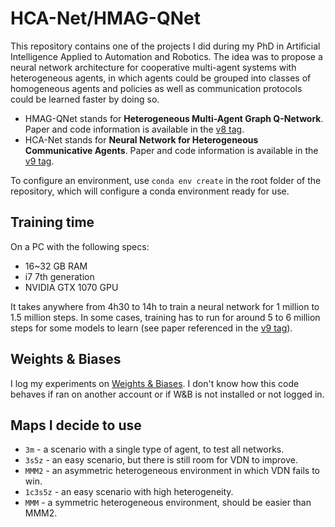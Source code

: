 # HCA-Net/HMAG-QNet

This repository contains one of the projects I did during my PhD in Artificial Intelligence Applied to Automation and Robotics.  The idea was to propose a neural network architecture for cooperative multi-agent systems with heterogeneous agents, in which agents could be grouped into classes of homogeneous agents and policies as well as communication protocols could be learned faster by doing so.

- HMAG-QNet stands for __Heterogeneous Multi-Agent Graph Q-Network__. Paper and code information is available in the [v8 tag](https://github.com/douglasrizzo/hcanet/releases/tag/v8).
- HCA-Net stands for __Neural Network for Heterogeneous Communicative Agents__. Paper and code information is available in the [v9 tag](https://github.com/douglasrizzo/hcanet/releases/tag/v9).

To configure an environment, use `conda env create` in the root folder of the repository, which will configure a conda environment ready for use.

## Training time

On a PC with the following specs:

- 16~32 GB RAM
- i7 7th generation
- NVIDIA GTX 1070 GPU

It takes anywhere from 4h30 to 14h to train a neural network for 1 million to 1.5 million steps. In some cases, training has to run for around 5 to 6 million steps for some models to learn (see paper referenced in the [v9 tag](https://github.com/douglasrizzo/hcanet/releases/tag/v9)).

## Weights & Biases

I log my experiments on [Weights & Biases](https://wandb.ai/). I don't know how this code behaves if ran on another account or if W&B is not installed or not logged in.

## Maps I decide to use

- `3m` - a scenario with a single type of agent, to test all networks.
- `3s5z` - an easy scenario, but there is still room for VDN to improve.
- `MMM2` - an asymmetric heterogeneous environment in which VDN fails to win.
- `1c3s5z` - an easy scenario with high heterogeneity.
- `MMM` - a symmetric heterogeneous environment, should be easier than MMM2.
